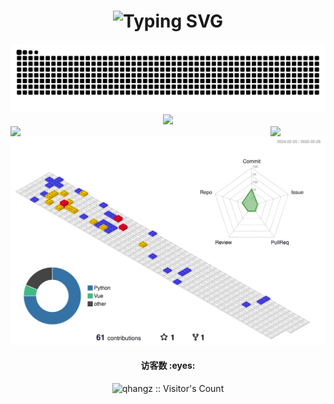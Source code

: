 
<!-- dynamic typing effect -->
<h1 align="center">
  <img src="https://readme-typing-svg.herokuapp.com?font=Kalam&pause=1000&width=435&weight=400&size=30&center=true&lines=Hello+World;Stay+true+to+yourself+!" alt="Typing SVG" />
</h1>

<!-- ![Header](./assets/github-header-image.png) -->
<!-- snake -->
<picture>
  <source media="(prefers-color-scheme: dark)" srcset="https://raw.githubusercontent.com/qhangz/qhangz/output/github-contribution-grid-snake-dark.svg">
  <source media="(prefers-color-scheme: light)" srcset="https://raw.githubusercontent.com/qhangz/qhangz/output/github-contribution-grid-snake.svg">
  <img alt="github contribution grid snake animation" src="https://raw.githubusercontent.com/qhangz/qhangz/output/github-contribution-grid-snake.svg">
</picture>

<!-- github streeak -->
<!-- <div align="center">
  <a href="https://git.io/streak-stats"><img src="https://streak-stats.demolab.com?user=qhangz&theme=tokyonight-duo&hide_border=true&border_radius=0" alt="GitHub Streak" /></a>
</div> -->


<!-- knock code pictures -->
<!-- <div align="center">
    <img  src="https://cdn.jsdelivr.net/gh/sun0225SUN/sun0225SUN/assets/images/coding.gif" /><br>
</div> -->
<!-- 
 <img align="right" alt="GIF" src="https://media.giphy.com/media/iIqmM5tTjmpOB9mpbn/giphy.gif" style="zoom:50%;" /> -->

<!-- knock code pictures -->
<div align="center">
  <img style="zoom:100%;" src="https://media.giphy.com/media/RbDKaczqWovIugyJmW/giphy.gif" />
  <br>
</div>

<img align="left" width="88" src="https://cdn.jsdelivr.net/gh/sun0225SUN/sun0225SUN/assets/images/technologist.png" />

<img align="right" width="88" src="https://cdn.jsdelivr.net/gh/sun0225SUN/sun0225SUN/assets/images/artist.png" />

![Contributions in 3D](/profile-3d-contrib/profile-gitblock.svg)

<!-- 名人名言 -->
<!-- <div align="center">
    <img  src="https://quotes-github-readme.vercel.app/api?type=horizontal&theme=dark" />
</div> -->

<!-- <br>

You are my  ![Visitor Count](https://profile-counter.glitch.me/qhangz/count.svg) visitor. -->

<!-- [![Top Langs](https://github-readme-stats.vercel.app/api/top-langs/?username=qhangz&layout=compact)](https://github.com/qhangz/github-readme-stats) -->

<!-- ![Anurag's GitHub stats](https://github-readme-stats.vercel.app/api?username=qhangz&show_icons=true) -->

<h4 align="center">访客数 :eyes:</h4>

<p align="center">
<img src="https://profile-counter.glitch.me/qhangz/count.svg" alt="qhangz :: Visitor's Count" >
</p>

